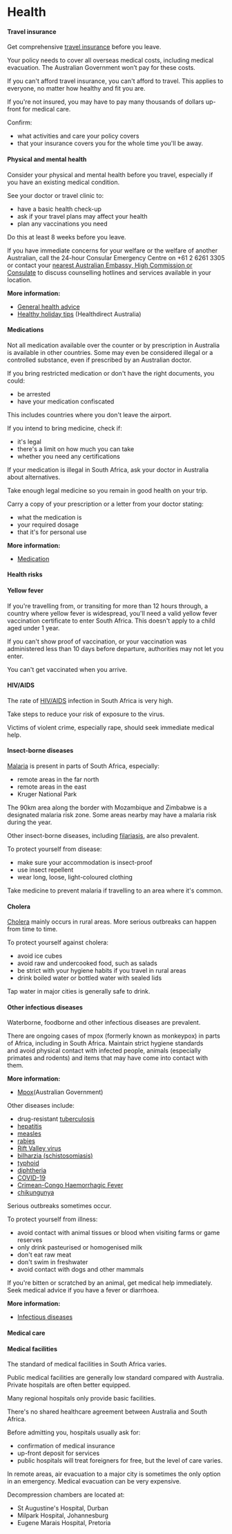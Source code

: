 # Health

#### Travel insurance

Get comprehensive [travel insurance](/before-you-go/the-basics/travel-insurance "Travel insurance") before you leave.

Your policy needs to cover all overseas medical costs, including medical evacuation. The Australian Government won’t pay for these costs.

If you can't afford travel insurance, you can't afford to travel. This applies to everyone, no matter how healthy and fit you are.

If you're not insured, you may have to pay many thousands of dollars up-front for medical care.

Confirm:

* what activities and care your policy covers
* that your insurance covers you for the whole time you'll be away.

#### Physical and mental health

Consider your physical and mental health before you travel, especially if you have an existing medical condition.

See your doctor or travel clinic to:

* have a basic health check-up
* ask if your travel plans may affect your health
* plan any vaccinations you need

Do this at least 8 weeks before you leave.

If you have immediate concerns for your welfare or the welfare of another Australian, call the 24-hour Consular Emergency Centre on +61 2 6261 3305 or contact your [nearest Australian Embassy, High Commission or Consulate](https://www.dfat.gov.au/about-us/our-locations/missions/our-embassies-and-consulates-overseas) to discuss counselling hotlines and services available in your location.

**More information:**

* [General health advice](https://www.smartraveller.gov.au/before-you-go/health)
* [Healthy holiday tips](https://www.healthdirect.gov.au/healthy-holiday-tips-infographic) (Healthdirect Australia)

#### Medications

Not all medication available over the counter or by prescription in Australia is available in other countries. Some may even be considered illegal or a controlled substance, even if prescribed by an Australian doctor.

If you bring restricted medication or don't have the right documents, you could:

* be arrested
* have your medication confiscated

This includes countries where you don't leave the airport.

If you intend to bring medicine, check if:

* it's legal
* there's a limit on how much you can take
* whether you need any certifications

If your medication is illegal in South Africa, ask your doctor in Australia about alternatives.

Take enough legal medicine so you remain in good health on your trip.

Carry a copy of your prescription or a letter from your doctor stating:

* what the medication is
* your required dosage
* that it's for personal use

**More information:**

* [Medication](https://www.smartraveller.gov.au/before-you-go/health/medications)

#### Health risks

#### Yellow fever

If you're travelling from, or transiting for more than 12 hours through, a country where yellow fever is widespread, you'll need a valid yellow fever vaccination certificate to enter South Africa. This doesn't apply to a child aged under 1 year.

If you can't show proof of vaccination, or your vaccination was administered less than 10 days before departure, authorities may not let you enter.

You can't get vaccinated when you arrive.

#### HIV/AIDS

The rate of [HIV/AIDS](https://www.who.int/news-room/fact-sheets/detail/hiv-aids) infection in South Africa is very high.

Take steps to reduce your risk of exposure to the virus.

Victims of violent crime, especially rape, should seek immediate medical help.

#### Insect-borne diseases

[Malaria](https://www.who.int/news-room/fact-sheets/detail/malaria) is present in parts of South Africa, especially:

* remote areas in the far north
* remote areas in the east
* Kruger National Park

The 90km area along the border with Mozambique and Zimbabwe is a designated malaria risk zone. Some areas nearby may have a malaria risk during the year.

Other insect-borne diseases, including [filariasis](https://www.who.int/news-room/fact-sheets/detail/lymphatic-filariasis), are also prevalent.

To protect yourself from disease:

* make sure your accommodation is insect-proof
* use insect repellent
* wear long, loose, light-coloured clothing

Take medicine to prevent malaria if travelling to an area where it's common.

#### Cholera

[Cholera](https://www.who.int/news-room/fact-sheets/detail/cholera) mainly occurs in rural areas. More serious outbreaks can happen from time to time.

To protect yourself against cholera:

* avoid ice cubes
* avoid raw and undercooked food, such as salads
* be strict with your hygiene habits if you travel in rural areas
* drink boiled water or bottled water with sealed lids

Tap water in major cities is generally safe to drink.

#### Other infectious diseases

Waterborne, foodborne and other infectious diseases are prevalent.

There are ongoing cases of mpox (formerly known as monkeypox) in parts of Africa, including in South Africa. Maintain strict hygiene standards and avoid physical contact with infected people, animals (especially primates and rodents) and items that may have come into contact with them.

**More information:**

* [Mpox](https://www.cdc.gov.au/topics/mpox-monkeypox)(Australian Government)

Other diseases include:

* drug-resistant [tuberculosis](https://www.who.int/news-room/fact-sheets/detail/tuberculosis)
* [hepatitis](https://www.who.int/hepatitis/en/)
* [measles](https://www.healthdirect.gov.au/measles)
* [rabies](https://www.who.int/news-room/fact-sheets/detail/rabies)
* [Rift Valley virus](https://www.who.int/news-room/fact-sheets/detail/rift-valley-fever)
* [bilharzia (schistosomiasis)](https://www.who.int/news-room/fact-sheets/detail/schistosomiasis)
* [typhoid](https://www.who.int/immunization/diseases/typhoid/en/)
* [diphtheria](https://www.healthdirect.gov.au/diphtheria)
* [COVID-19](https://www.health.gov.au/health-alerts/covid-19)
* [Crimean-Congo Haemorrhagic Fever](https://www.who.int/news-room/fact-sheets/detail/crimean-congo-haemorrhagic-fever)
* [chikungunya](https://www.health.gov.au/diseases/chikungunya-virus-infection)

Serious outbreaks sometimes occur.

To protect yourself from illness:

* avoid contact with animal tissues or blood when visiting farms or game reserves
* only drink pasteurised or homogenised milk
* don't eat raw meat
* don't swim in freshwater
* avoid contact with dogs and other mammals

If you're bitten or scratched by an animal, get medical help immediately. Seek medical advice if you have a fever or diarrhoea.

**More information:**

* [Infectious diseases](https://www.smartraveller.gov.au/before-you-go/health/diseases)

#### Medical care

#### Medical facilities

The standard of medical facilities in South Africa varies.

Public medical facilities are generally low standard compared with Australia. Private hospitals are often better equipped.

Many regional hospitals only provide basic facilities.

There's no shared healthcare agreement between Australia and South Africa.

Before admitting you, hospitals usually ask for:

* confirmation of medical insurance
* up-front deposit for services
* public hospitals will treat foreigners for free, but the level of care varies.

In remote areas, air evacuation to a major city is sometimes the only option in an emergency. Medical evacuation can be very expensive.

Decompression chambers are located at:

* St Augustine's Hospital, Durban
* Milpark Hospital, Johannesburg
* Eugene Marais Hospital, Pretoria